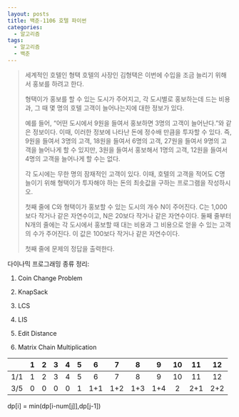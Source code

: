 ```yaml
---
layout: posts
title: 백준-1106 호텔 파이썬
categories:
  - 알고리즘
tags:
  - 알고리즘
  - 백준
---
```






> 세계적인 호텔인 형택 호텔의 사장인 김형택은 이번에 수입을 조금 늘리기 위해서 홍보를 하려고 한다.
>
> 형택이가 홍보를 할 수 있는 도시가 주어지고, 각 도시별로 홍보하는데 드는 비용과, 그 때 몇 명의 호텔 고객이 늘어나는지에 대한 정보가 있다.
>
> 예를 들어, “어떤 도시에서 9원을 들여서 홍보하면 3명의 고객이 늘어난다.”와 같은 정보이다. 이때, 이러한 정보에 나타난 돈에 정수배 만큼을 투자할 수 있다. 즉, 9원을 들여서 3명의 고객, 18원을 들여서 6명의 고객, 27원을 들여서 9명의 고객을 늘어나게 할 수 있지만, 3원을 들여서 홍보해서 1명의 고객, 12원을 들여서 4명의 고객을 늘어나게 할 수는 없다.
>
> 각 도시에는 무한 명의 잠재적인 고객이 있다. 이때, 호텔의 고객을 적어도 C명 늘이기 위해 형택이가 투자해야 하는 돈의 최솟값을 구하는 프로그램을 작성하시오.
>
> 첫째 줄에 C와 형택이가 홍보할 수 있는 도시의 개수 N이 주어진다. C는 1,000보다 작거나 같은 자연수이고, N은 20보다 작거나 같은 자연수이다. 둘째 줄부터 N개의 줄에는 각 도시에서 홍보할 때 대는 비용과 그 비용으로 얻을 수 있는 고객의 수가 주어진다. 이 값은 100보다 작거나 같은 자연수이다.
>
> 첫째 줄에 문제의 정답을 출력한다.



다이나믹 프로그래밍 종류 정리:

1. Coin Change Problem

2. KnapSack

3. LCS

4. LIS

5. Edit Distance

6. Matrix Chain Multiplication

| |1|2|3|4|5|6|7|8|9|10|11|12|
|:---|:---:|:---:|:---:|:---:|:---:|:---:|:---:|:---:|:---:|:---:|:---:|:---:|
|1/1|1|2|3|4|5|6|7|8|9|10|11|12|
|3/5|0|0|0|0|1|1+1|1+2|1+3|1+4|2|2+1|2+2|

dp[i] = min(dp[i-num[j]],dp[j-1])



